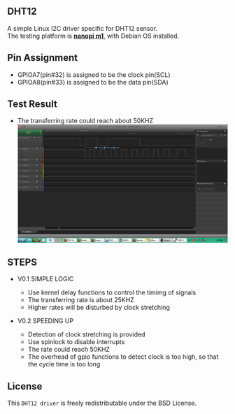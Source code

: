 ## DHT12
A simple Linux I2C driver specific for DHT12 sensor.<br>
The testing platform is **[nanopi m1](http://wiki.friendlyarm.com/wiki/index.php/NanoPi_M1)**,
with Debian OS installed.<br>

## Pin Assignment
- GPIOA7(pin#32) is assigned to be the clock pin(SCL)
- GPIOA8(pin#33) is assigned to be the data pin(SDA)

## Test Result
- The transferring rate could reach about 50KHZ
![](https://github.com/jarvis1984/DHT12/blob/master/2017-02-26-210826_1600x900_scrot.png)

## STEPS
- V0.1 SIMPLE LOGIC
  - Use kernel delay functions to control the timimg of signals
  - The transferring rate is about 25KHZ
  - Higher rates will be disturbed by clock stretching

- V0.2 SPEEDING UP
  - Detection of clock stretching is provided
  - Use spinlock to disable interrupts
  - The rate could reach 50KHZ
  - The overhead of gpio functions to detect clock is too high,
    so that the cycle time is too long

## License
This `DHT12 driver` is freely redistributable under the BSD License.
